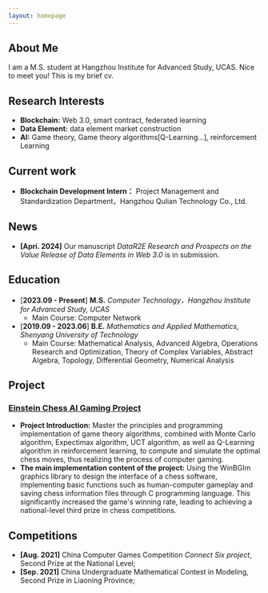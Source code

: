 ```yaml
---
layout: homepage
---
```


## About Me

I am a M.S. student at Hangzhou Institute for Advanced Study, UCAS. Nice to meet you! This is my brief cv.

## Research Interests
- **Blockchain:** Web 3.0, smart contract, federated learning
- **Data Element:** data element market construction
- **AI:** Game theory, Game theory algorithms[Q-Learning...], reinforcement Learning

## Current work
- **Blockchain Development Intern：** Project Management and Standardization Department，Hangzhou Qulian Technology Co., Ltd. 

## News
- **[Apri. 2024]** Our manuscript _DataR2E Research and Prospects on the Value Release of Data Elements in Web 3.0_ is in submission.

## Education
- [**2023.09 - Present**] **M.S.**
 _Computer Technology，Hangzhou Institute for Advanced Study, UCAS_
  - Main Course: Computer Network
- [**2019.09 - 2023.06**] **B.E.**
 _Mathematics and Applied Mathematics, Shenyang University of Technology_
  - Main Course: Mathematical Analysis, Advanced Algebra, Operations Research and Optimization, Theory of Complex Variables, Abstract Algebra, Topology, Differential Geometry, Numerical Analysis
  
## Project
### [Einstein Chess AI Gaming Project](https://github.com/Shuning0312/Einstein-Chess-AI-Gaming-Project)
- **Project Introduction:** Master the principles and programming implementation of game theory algorithms, combined with Monte Carlo algorithm, Expectimax algorithm, UCT algorithm, as well as Q-Learning algorithm in reinforcement learning, to compute and simulate the optimal chess moves, thus realizing the process of computer gaming. 
- **The main implementation content of the project:** Using the WinBGIm graphics library to design the interface of a chess software, implementing basic functions such as human-computer gameplay and saving chess information files through C programming language. This significantly increased the game's winning rate, leading to achieving a national-level third prize in chess competitions.


## Competitions
- **[Aug. 2021]** China Computer Games Competition _Connect Six project_, Second Prize at the National Level;
- **[Sep. 2021]** China Undergraduate Mathematical Contest in Modeling, Second Prize in Liaoning Province;

<!--{% include_relative _includes/publications.md %}-->

<!--{% include_relative _includes/services.md %}-->
